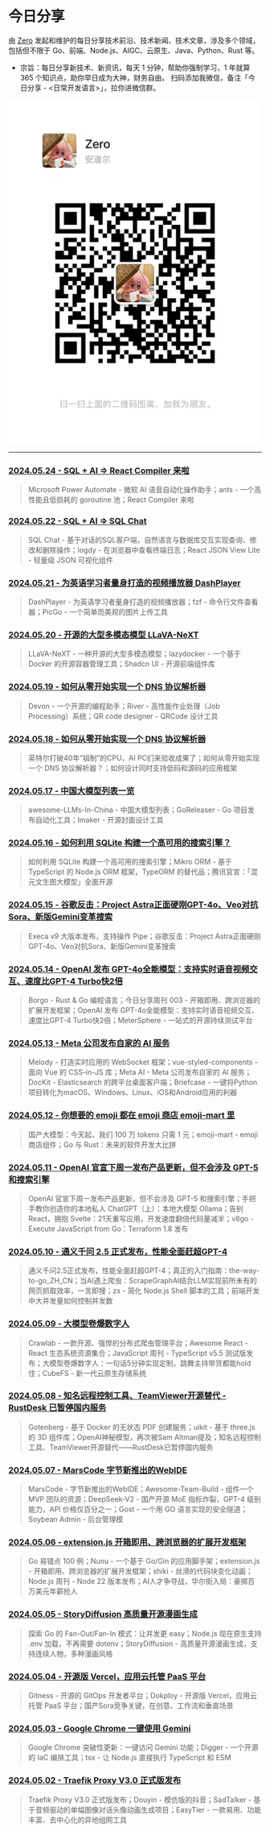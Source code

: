 # 今日分享 

由 [Zero](https://github.com/whatwewant) 发起和维护的每日分享技术前沿、技术新闻、技术文章，涉及多个领域，包括但不限于 Go、前端、Node.js、AIGC、云原生、Java、Python、Rust 等。

* 宗旨：每日分享新技术、新资讯，每天 1 分钟，帮助你强制学习，1 年就算 365 个知识点，助你早日成为大神，财务自由。
扫码添加我微信，备注「今日分享 - <日常开发语言>」，拉你进微信群。

![](./images/WeChat-QRCode.png)

--------

### [2024.05.24 - SQL + AI => React Compiler 来啦](./2024.05.24.md)

> Microsoft Power Automate - 微软 AI 语音自动化操作助手；ants - 一个高性能且低损耗的 goroutine 池；React Compiler 来啦

### [2024.05.22 - SQL + AI => SQL Chat](./2024.05.22.md)

> SQL Chat - 基于对话的SQL客户端，自然语言与数据库交互实现查询、修改和删除操作；logdy - 在浏览器中查看终端日志；React JSON View Lite - 轻量级 JSON 可视化组件

### [2024.05.21 - 为英语学习者量身打造的视频播放器 DashPlayer](./2024.05.21.md)

> DashPlayer - 为英语学习者量身打造的视频播放器；fzf - 命令行文件查看器；PicGo - 一个简单而美观的图片上传工具

### [2024.05.20 - 开源的大型多模态模型 LLaVA-NeXT](./2024.05.20.md)

> LLaVA-NeXT - 一种开源的大型多模态模型；lazydocker - 一个基于 Docker 的开源容器管理工具；Shadcn UI - 开源前端组件库

### [2024.05.19 - 如何从零开始实现一个 DNS 协议解析器](./2024.05.19.md)

> Devon - 一个开源的编程助手；River - 高性能作业处理（Job Processing）系统；QR code designer - QRCode 设计工具

### [2024.05.18 - 如何从零开始实现一个 DNS 协议解析器](./2024.05.18.md)

> 英特尔打破40年“祖制”的CPU，AI PC们来验收成果了；如何从零开始实现一个 DNS 协议解析器？；如何设计同时支持低码和源码的应用框架

### [2024.05.17 - 中国大模型列表一览](./2024.05.17.md)

> awesome-LLMs-In-China - 中国大模型列表；GoReleaser - Go 项目发布自动化工具；Imaker - 开源封面设计工具

### [2024.05.16 - 如何利用 SQLite 构建一个高可用的搜索引擎？](./2024.05.16.md)

> 如何利用 SQLite 构建一个高可用的搜索引擎；Mikro ORM - 基于 TypeScript 的 Node.js ORM 框架，TypeORM 的替代品；腾讯官宣：「混元文生图大模型」全面开源

### [2024.05.15 - 谷歌反击：Project Astra正面硬刚GPT-4o、Veo对抗Sora、新版Gemini变革搜索](./2024.05.15.md)

> Execa v9 大版本发布，支持操作 Pipe；谷歌反击：Project Astra正面硬刚GPT-4o、Veo对抗Sora、新版Gemini变革搜索


### [2024.05.14 - OpenAI 发布 GPT-4o全能模型：支持实时语音视频交互、速度比GPT-4 Turbo快2倍](./2024.05.14.md)

> Borgo - Rust & Go 编程语言；今日分享周刊 003 - 开箱即用、跨浏览器的扩展开发框架；OpenAI 发布 GPT-4o全能模型：支持实时语音视频交互、速度比GPT-4 Turbo快2倍；MeterSphere - 一站式的开源持续测试平台

### [2024.05.13 - Meta 公司发布自家的 AI 服务](./2024.05.13.md)

> Melody - 打造实时应用的 WebSocket 框架；vue-styled-components - 面向 Vue 的 CSS-in-JS 库；Meta AI - Meta 公司发布自家的 AI 服务；DocKit - Elasticsearch 的跨平台桌面客户端；Briefcase - 一键将Python项目转化为macOS、Windows、Linux、iOS和Android应用的利器

### [2024.05.12 - 你想要的 emoji 都在 emoji 商店 emoji-mart 里](./2024.05.12.md)

> 国产大模型：今天起，我们 100 万 tokens 只需 1 元；emoji-mart - emoji 商店组件；Go 与 Rust：未来的软件开发大比拼

### [2024.05.11 - OpenAI 官宣下周一发布产品更新，但不会涉及 GPT-5 和搜索引擎](./2024.05.11.md)

> OpenAI 官宣下周一发布产品更新，但不会涉及 GPT-5 和搜索引擎；手把手教你创造你的本地私人 ChatGPT（上）：本地大模型 Ollama；告别 React，拥抱 Svelte：21天重写应用，开发速度翻倍代码量减半；v8go - Execute JavaScript from Go：Terraform 1.8 发布

### [2024.05.10 - 通义千问 2.5 正式发布，性能全面赶超GPT-4](./2024.05.10.md)

> 通义千问2.5正式发布，性能全面赶超GPT-4；真正的入门指南：the-way-to-go_ZH_CN；当AI遇上爬虫：ScrapeGraphAI结合LLM实现前所未有的网页抓取效率，一言即搜；zx - 简化 Node.js Shell 脚本的工具；前端开发中大并发量如何控制并发数

### [2024.05.09 - 大模型卷爆数字人](./2024.05.09.md)

> Crawlab - 一款开源、强悍的分布式爬虫管理平台；Awesome React - React 生态系统资源集合；JavaScript 周刊 - TypeScript v5.5 测试版发布；大模型卷爆数字人：一句话5分钟实现定制，跳舞主持带货都能hold住；CubeFS - 新一代云原生存储系统

### [2024.05.08 - 知名远程控制工具、TeamViewer开源替代 - RustDesk 已暂停国内服务](./2024.05.08.md)

> Gotenberg - 基于 Docker 的无状态 PDF 创建服务；uikit - 基于 three.js 的 3D 组件库；OpenAI神秘模型，再次被Sam Altman提及；知名远程控制工具、TeamViewer开源替代——RustDesk已暂停国内服务


### [2024.05.07 - MarsCode 字节新推出的WebIDE](./2024.05.07.md)

> MarsCode - 字节新推出的WebIDE；Awesome-Team-Build - 组件一个 MVP 团队的资源；DeepSeek-V2 - 国产开源 MoE 指标炸裂，GPT-4 级别能力，API 价格仅百分之一；Gost - 一个用 GO 语言实现的安全隧道；Soybean Admin - 后台管理模

### [2024.05.06 - extension.js 开箱即用、跨浏览器的扩展开发框架](./2024.05.06.md)

> Go 易错点 100 例；Nunu - 一个基于 Go/Gin 的应用脚手架；extension.js - 开箱即用、跨浏览器的扩展开发框架；shiki - 丝滑的代码块变化动画；Node.js 周刊 - Node 22 版本发布；AI人才争夺战，华尔街入局：豪掷百万美元年薪抢人

### [2024.05.05 - StoryDiffusion 高质量开源漫画生成](./2024.05.05.md)

> 探索 Go 的 Fan-Out/Fan-In 模式：让并发更 easy；Node.js 现在原生支持 .env 加载，不再需要 dotenv；StoryDiffusion - 高质量开源漫画生成，支持连续人物，多种漫画风格

### [2024.05.04 - 开源版 Vercel，应用云托管 PaaS 平台](./2024.05.04.md)

> Gitness - 开源的 GitOps 开发者平台；Dokploy - 开源版 Vercel，应用云托管 PaaS 平台；国产Sora竞争关键，在创意、工作流和垂直场景

### [2024.05.03 - Google Chrome 一键使用 Gemini](./2024.05.03.md)

> Google Chrome 突破性更新：一键访问 Gemini 功能；Digger - 一个开源的 IaC 编排工具；tsx - 让 Node.js 直接执行 TypeScript 和 ESM

### [2024.05.02 - Traefik Proxy V3.0 正式版发布](./2024.05.02.md)

> Traefik Proxy V3.0 正式版发布；Douyin - 模仿版的抖音；SadTalker - 基于音频驱动的单幅图像对话头像动画生成项目；EasyTier - 一款易用、功能丰富、去中心化的异地组网工具
